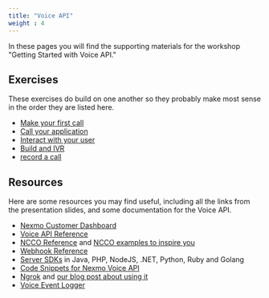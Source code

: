 ```yaml
---
title: "Voice API"
weight : 4
---
```



In these pages you will find the supporting materials for the workshop "Getting Started with Voice API."

## Exercises

These exercises do build on one another so they probably make most sense in the order they are listed here.

* [Make your first call](/first-call)
* [Call your application](/answer-call)
* [Interact with your user](/user-input)
* [Build and IVR](/build-ivr)
* [record a call](/record-a-call)

## Resources

Here are some resources you may find useful, including all the links from the presentation slides, and some documentation for the Voice API.

* [Nexmo Customer Dashboard](https://dashboard.nexmo.com)
* [Voice API Reference](https://developer.nexmo.com/api/voice)
* [NCCO Reference](https://developer.nexmo.com/voice/voice-api/ncco-reference) and [NCCO examples to inspire you](https://nexmo-community.github.io/ncco-examples/)
* [Webhook Reference](https://developer.nexmo.com/voice/voice-api/webhook-reference)
* [Server SDKs](https://developer.nexmo.com/tools) in Java, PHP, NodeJS, .NET, Python, Ruby and Golang
* [Code Snippets for Nexmo Voice API](https://developer.nexmo.com/voice/voice-api/overview#code-snippets)
* [Ngrok](https://ngrok.com) and [our blog post about using it](https://www.nexmo.com/blog/2017/07/04/local-development-nexmo-ngrok-tunnel-dr
)
* [Voice Event Logger](https://github.com/Nexmo/voice-event-logger)
